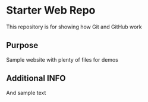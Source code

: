 # Starter Web Repo

This repository is for showing how Git and GitHub work

## Purpose

Sample website with plenty of files for demos

## Additional INFO

And sample text 
